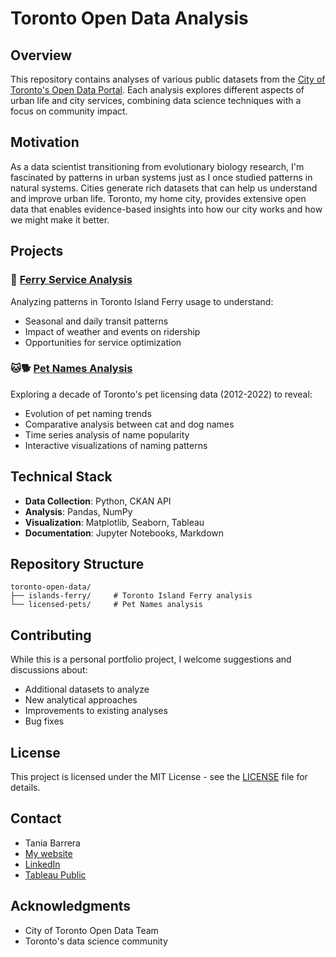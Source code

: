 # Toronto Open Data Analysis

## Overview
This repository contains analyses of various public datasets from the [City of Toronto's Open Data Portal](https://open.toronto.ca/). Each analysis explores different aspects of urban life and city services, combining data science techniques with a focus on community impact.

## Motivation
As a data scientist transitioning from evolutionary biology research, I'm fascinated by patterns in urban systems just as I once studied patterns in natural systems. Cities generate rich datasets that can help us understand and improve urban life. Toronto, my home city, provides extensive open data that enables evidence-based insights into how our city works and how we might make it better.

## Projects

### 🚢 [Ferry Service Analysis](./ferry-tickets)
Analyzing patterns in Toronto Island Ferry usage to understand:
- Seasonal and daily transit patterns
- Impact of weather and events on ridership
- Opportunities for service optimization

### 🐱🐕 [Pet Names Analysis](./licensed-pets)
Exploring a decade of Toronto's pet licensing data (2012-2022) to reveal:
- Evolution of pet naming trends
- Comparative analysis between cat and dog names
- Time series analysis of name popularity
- Interactive visualizations of naming patterns

## Technical Stack
- **Data Collection**: Python, CKAN API
- **Analysis**: Pandas, NumPy
- **Visualization**: Matplotlib, Seaborn, Tableau
- **Documentation**: Jupyter Notebooks, Markdown

## Repository Structure
```
toronto-open-data/
├── islands-ferry/     # Toronto Island Ferry analysis
└── licensed-pets/     # Pet Names analysis
```
<!-- ├── common/            # Shared utilities and helpers
│   ├── utils/        # Common functions
│   └── toronto_api.py # API interaction tools
└── docs/             # Additional documentation
``` -->

<!-- ## Getting Started
1. Clone this repository:
   ```bash
   git clone https://github.com/tsbarr/toronto-open-data.git
   ```
2. Install requirements:
   ```bash
   pip install -r requirements.txt
   ```
3. Explore individual project directories for specific analyses -->

## Contributing
While this is a personal portfolio project, I welcome suggestions and discussions about:
- Additional datasets to analyze
- New analytical approaches
- Improvements to existing analyses
- Bug fixes

## License
This project is licensed under the MIT License - see the [LICENSE](LICENSE) file for details.

## Contact
- Tania Barrera
- [My website](taniabarrera.ca)
- [LinkedIn](https://www.linkedin.com/in/tania-sofia-barrera/)
- [Tableau Public](https://public.tableau.com/app/profile/tsbarr/vizzes)

## Acknowledgments
- City of Toronto Open Data Team
- Toronto's data science community
